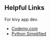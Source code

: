 ## Helpful Links
For kivy app dev.
* [Codemy.com](https://www.youtube.com/watch?v=AxKksRhcmOA)
* [Python Simplified](https://www.youtube.com/watch?v=YDp73WjNISc&t=37s)